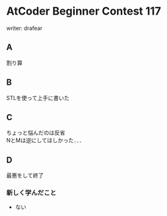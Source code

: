 # AtCoder Beginner Contest 117
writer: drafear
## A
割り算

## B
STLを使って上手に書いた

## C
ちょっと悩んだのは反省  
NとMは逆にしてほしかった．．．

## D
最悪をして終了

### 新しく学んだこと
* ない
